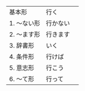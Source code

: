 <table>
  <tr>
    <td><ruby><span>基本形</span><rt data-rt="きほんけい"></rt></ruby></td>
    <td colspan=2><ruby><span>行</span><rt data-rt="い"></rt></ruby>く</td>
  </tr>
  <tr>
    <td>1. 〜ない<ruby><span>形</span><rt data-rt="けい"></rt></ruby></td>
    <td>行かない</td>
    <td></td>
  </tr>
  <tr>
    <td>2. 〜ます<ruby><span>形</span><rt data-rt="けい"></rt></ruby></td>
    <td>行きます</td>
    <td></td>
  </tr>
  <tr>
    <td>3. <ruby><span>辞書形</span><rt data-rt="じしょけい"></rt></ruby></td>
    <td>いく</td>
    <td></td>
  </tr>
  <tr>
    <td>4. <ruby><span>条件形</span><rt data-rt="じょうけんけい"></rt></ruby></td>
    <td>行けば</td>
    <td></td>
  </tr>
  <tr>
    <td>5. <ruby><span>意志形</span><rt data-rt="いしけい"></rt></ruby></td>
    <td>行こう</td>
    <td></td>
  </tr>
  <tr>
    <td>6. 〜て<ruby><span>形</span><rt data-rt="けい"></rt></ruby></td>
    <td>行って</td>
    <td></td>
  </tr>
</table>
